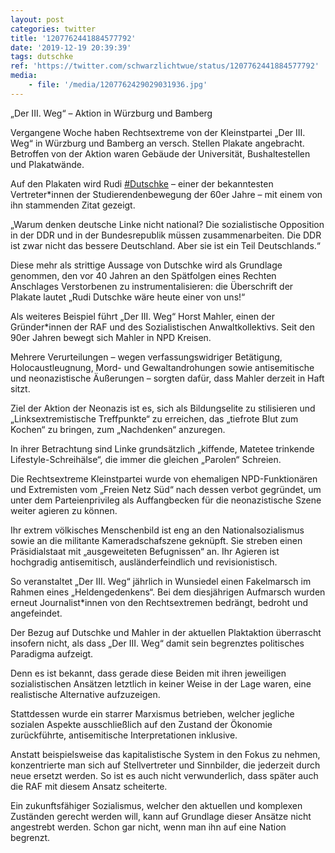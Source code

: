 ```yaml
---
layout: post
categories: twitter
title: '1207762441884577792'
date: '2019-12-19 20:39:39'
tags: dutschke
ref: 'https://twitter.com/schwarzlichtwue/status/1207762441884577792'
media:
    - file: '/media/1207762429029031936.jpg'
---
```

„Der III. Weg“ – Aktion in Würzburg und Bamberg



Vergangene Woche haben Rechtsextreme von der Kleinstpartei „Der III. Weg“ in Würzburg und Bamberg an versch. Stellen Plakate angebracht. Betroffen von der Aktion waren Gebäude der Universität, Bushaltestellen und Plakatwände.  


Auf den Plakaten wird Rudi [#Dutschke](/t/dutschke) – einer der bekanntesten Vertreter\*innen der Studierendenbewegung der 60er Jahre – mit einem von ihn stammenden Zitat gezeigt. 


„Warum denken deutsche Linke nicht national? Die sozialistische Opposition in der DDR und in der Bundesrepublik müssen zusammenarbeiten. Die DDR ist zwar nicht das bessere Deutschland. Aber sie ist ein Teil Deutschlands.“ 


Diese mehr als strittige Aussage von Dutschke wird als Grundlage genommen, den vor 40 Jahren an den Spätfolgen eines Rechten Anschlages Verstorbenen zu instrumentalisieren: die  Überschrift der Plakate lautet „Rudi Dutschke wäre heute einer von uns!“ 


Als weiteres Beispiel führt „Der III. Weg“ Horst Mahler, einen der Gründer\*innen der RAF und des Sozialistischen Anwaltkollektivs. Seit den 90er Jahren bewegt sich Mahler in NPD Kreisen. 


Mehrere Verurteilungen – wegen verfassungswidriger Betätigung, Holocaustleugnung, Mord- und Gewaltandrohungen sowie antisemitische und neonazistische Äußerungen – sorgten dafür, dass Mahler derzeit in Haft sitzt. 


Ziel der Aktion der Neonazis ist es, sich als Bildungselite zu stilisieren und „Linksextremistische Treffpunkte“ zu erreichen, das „tiefrote Blut zum Kochen“ zu bringen, zum „Nachdenken“ anzuregen. 


In ihrer Betrachtung sind Linke grundsätzlich „kiffende, Matetee trinkende Lifestyle-Schreihälse“, die immer die gleichen „Parolen“ Schreien. 


Die Rechtsextreme Kleinstpartei wurde von ehemaligen NPD-Funktionären und Extremisten vom „Freien Netz Süd“ nach dessen verbot gegründet, um unter dem Parteienprivileg als Auffangbecken für die neonazistische Szene weiter agieren zu können. 


Ihr extrem völkisches Menschenbild ist eng an den Nationalsozialismus sowie an die militante Kameradschafszene geknüpft. Sie streben einen Präsidialstaat mit „ausgeweiteten Befugnissen“ an. Ihr Agieren ist hochgradig antisemitisch, ausländerfeindlich und revisionistisch. 


So veranstaltet „Der III. Weg“ jährlich in Wunsiedel einen Fakelmarsch im Rahmen eines „Heldengedenkens“. Bei dem diesjährigen Aufmarsch wurden erneut Journalist\*innen von den Rechtsextremen bedrängt, bedroht und angefeindet. 


Der Bezug auf Dutschke und Mahler in der aktuellen Plaktaktion überrascht insofern nicht, als dass „Der III. Weg“ damit sein begrenztes politisches Paradigma aufzeigt. 


Denn es ist bekannt, dass gerade diese Beiden mit ihren jeweiligen sozialistischen Ansätzen letztlich in keiner Weise in der Lage waren, eine realistische Alternative aufzuzeigen. 


Stattdessen wurde ein starrer Marxismus betrieben, welcher jegliche sozialen Aspekte ausschließlich auf den Zustand der Ökonomie zurückführte, antisemitische Interpretationen inklusive. 


Anstatt beispielsweise das kapitalistische System in den Fokus zu nehmen, konzentrierte man sich auf Stellvertreter und Sinnbilder, die jederzeit durch neue ersetzt werden. So ist es auch nicht verwunderlich, dass später auch die RAF mit diesem Ansatz scheiterte. 


Ein zukunftsfähiger Sozialismus, welcher den aktuellen und komplexen Zuständen gerecht werden will, kann auf Grundlage dieser Ansätze nicht angestrebt werden. Schon gar nicht, wenn man ihn auf eine Nation begrenzt. 

